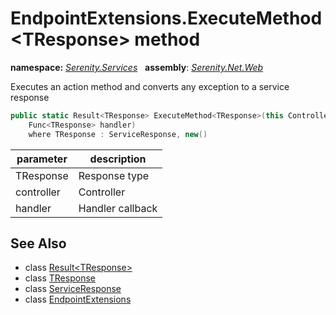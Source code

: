# EndpointExtensions.ExecuteMethod&lt;TResponse&gt; method
**namespace:** *[Serenity.Services](../../README.md#serenity.services-namespace)*   **assembly**: *[Serenity.Net.Web](../../README.md)*

Executes an action method and converts any exception to a service response

```csharp
public static Result<TResponse> ExecuteMethod<TResponse>(this ControllerBase controller, 
    Func<TResponse> handler)
    where TResponse : ServiceResponse, new()
```

| parameter | description |
| --- | --- |
| TResponse | Response type |
| controller | Controller |
| handler | Handler callback |

## See Also

* class [Result&lt;TResponse&gt;](../Result-1.md)
* class [TResponse](../Serenity.Net.Web/../EndpointExtensions.TResponse.md)
* class [ServiceResponse](../Serenity.Net.Services/../ServiceResponse.md)
* class [EndpointExtensions](../EndpointExtensions.md)